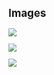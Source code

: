 ## Images

![](https://33333.cdn.cke-cs.com/kSW7V9NHUXugvhoQeFaf/images/5237f305fdb6f5eb89d42a1b8bed2120bf80e32b5bd8db8a.png)

![](https://33333.cdn.cke-cs.com/kSW7V9NHUXugvhoQeFaf/images/16122d3b6272315fc7b3a4458188e9f74ff06bc5c17762dd.png)

![](https://33333.cdn.cke-cs.com/kSW7V9NHUXugvhoQeFaf/images/313530864545543973579d81f19025862bed362a0b9c42ec.png)

